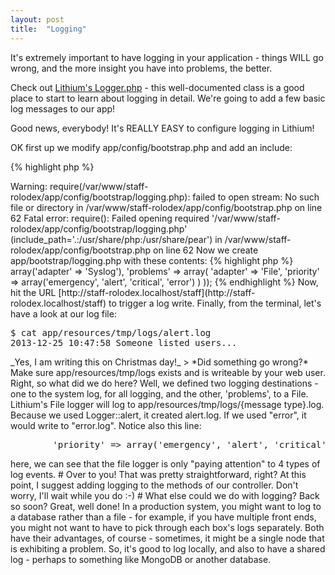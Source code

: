 ```yaml
---
layout: post
title:  "Logging"
---
```


It's extremely important to have logging in your application - things WILL go wrong, and the more insight you have into problems, the better.

Check out [Lithium's Logger.php](https://github.com/UnionOfRAD/lithium/blob/master/analysis/Logger.php) - this well-documented class is a good place to start to learn about logging in detail. We're going to add a few basic log messages to our app!

Good news, everybody! It's REALLY EASY to configure logging in Lithium!

OK first up we modify app/config/bootstrap.php and add an include:

{% highlight php %}
<?php
// ...

/**
 * This file contains configuration for logging
 */
require __DIR__ . '/bootstrap/logging.php';

// ...
{% endhighlight %}

Then, hit [http://staff-rolodex.localhost/staff](http://staff-rolodex.localhost/staff). You should see an error message:

<pre>
Warning: require(/var/www/staff-rolodex/app/config/bootstrap/logging.php): failed to open stream: No such file or directory in /var/www/staff-rolodex/app/config/bootstrap.php on line 62

Fatal error: require(): Failed opening required '/var/www/staff-rolodex/app/config/bootstrap/logging.php' (include_path='.:/usr/share/php:/usr/share/pear') in /var/www/staff-rolodex/app/config/bootstrap.php on line 62
</pre>

Now we create app/bootstrap/logging.php with these contents:

{% highlight php %}
<?php
use lithium\analysis\Logger;

Logger::config(array(
	'default' => array('adapter' => 'Syslog'),
	'problems' => array(
		'adapter' => 'File',
		'priority' => array('emergency', 'alert', 'critical', 'error')
	)
));
{% endhighlight %}

Now, hit the URL [http://staff-rolodex.localhost/staff](http://staff-rolodex.localhost/staff) to trigger a log write.

Finally, from the terminal, let's have a look at our log file:

<pre>
$ cat app/resources/tmp/logs/alert.log
2013-12-25 10:47:58 Someone listed users...
</pre>

_Yes, I am writing this on Christmas day!_

> *Did something go wrong?* Make sure app/resources/tmp/logs exists and is writeable by your web user.

Right, so what did we do here? Well, we defined two logging destinations - one to the system log, for all logging, and the other, 'problems', to a File. Lithium's File logger will log to app/resources/tmp/logs/{message type}.log. Because we used Logger::alert, it created alert.log. If we used "error", it would write to "error.log". Notice also this line:

<pre>
		'priority' => array('emergency', 'alert', 'critical', 'error')
</pre>

here, we can see that the file logger is only "paying attention" to 4 types of log events.

# Over to you!

That was pretty straightforward, right? At this point, I suggest adding logging to the methods of our controller. Don't worry, I'll wait while you do :-)

# What else could we do with logging?

Back so soon? Great, well done!

In a production system, you might want to log to a database rather than a file - for example, if you have multiple front ends, you might not want to have to pick through each box's logs separately. Both have their advantages, of course - sometimes, it might be a single node that is exhibiting a problem. So, it's good to log locally, and also to have a shared log - perhaps to something like MongoDB or another database.
